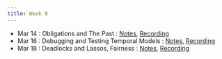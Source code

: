 ```yaml
---
title: Week 8
---
```


- Mar 14 : Obligations and The Past : [Notes](https://hackmd.io/@lfs/HyOP--tb9), [Recording](https://brown.zoom.us/rec/share/tx--Tq9JlbtSlXM4KLNWyBPR_9MDgoGnuJ9mMme17ZPGEJpqsAi-NNBJcM6HBoLs.zB_0WH64uz6FMzrS?startTime=1647266701000)
- Mar 16 : Debugging and Testing Temporal Models : [Notes](https://hackmd.io/@lfs/SkvsYIJz9), [Recording](https://brown.hosted.panopto.com/Panopto/Pages/Viewer.aspx?id=6675a873-bca0-4677-b9da-ae2900f645a6)
- Mar 18 : Deadlocks and Lassos, Fairness : [Notes](https://hackmd.io/@lfs/Sy79aChZq), [Recording](https://brown.hosted.panopto.com/Panopto/Pages/Viewer.aspx?id=3bb9c0f1-d693-4e69-ac7d-ae2900f645d2)
